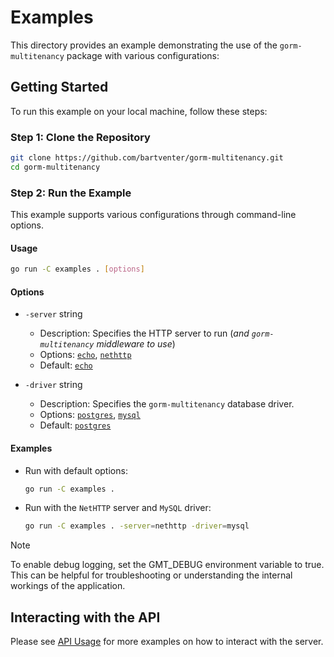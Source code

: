 # Examples

This directory provides an example demonstrating the use of the `gorm-multitenancy` package with various configurations:

## Getting Started

To run this example on your local machine, follow these steps:

### Step 1: Clone the Repository

```bash
git clone https://github.com/bartventer/gorm-multitenancy.git
cd gorm-multitenancy
```

### Step 2: Run the Example

This example supports various configurations through command-line options.

#### Usage

```bash
go run -C examples . [options]
```

#### Options

- `-server` string
  - Description: Specifies the HTTP server to run (_and `gorm-multitenancy` middleware to use_)
  - Options: [`echo`](../middleware/echo/README.md), [`nethttp`](../middleware/nethttp/README.md)
  - Default: [`echo`](../middleware/echo/README.md)

- `-driver` string
  - Description: Specifies the `gorm-multitenancy` database driver.
  - Options: [`postgres`](../postgres/), [`mysql`](../mysql/)
  - Default: [`postgres`](../postgres/)

#### Examples

- Run with default options:

  ```bash
  go run -C examples .
  ```

- Run with the `NetHTTP` server and `MySQL` driver:

  ```bash
  go run -C examples . -server=nethttp -driver=mysql
  ```

> [!NOTE]
> To enable debug logging, set the GMT_DEBUG environment variable to true. This can be helpful for troubleshooting or understanding the internal workings of the application.

## Interacting with the API

Please see [API Usage](USAGE.md) for more examples on how to interact with the server.